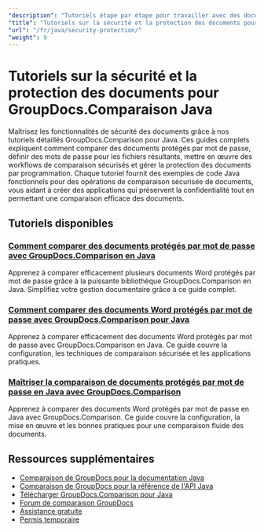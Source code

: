 ```yaml
---
"description": "Tutoriels étape par étape pour travailler avec des documents protégés et mettre en œuvre la sécurité dans les résultats de comparaison avec GroupDocs.Comparison pour Java."
"title": "Tutoriels sur la sécurité et la protection des documents pour GroupDocs.Comparaison Java"
"url": "/fr/java/security-protection/"
"weight": 9
---
```


# Tutoriels sur la sécurité et la protection des documents pour GroupDocs.Comparaison Java

Maîtrisez les fonctionnalités de sécurité des documents grâce à nos tutoriels détaillés GroupDocs.Comparison pour Java. Ces guides complets expliquent comment comparer des documents protégés par mot de passe, définir des mots de passe pour les fichiers résultants, mettre en œuvre des workflows de comparaison sécurisés et gérer la protection des documents par programmation. Chaque tutoriel fournit des exemples de code Java fonctionnels pour des opérations de comparaison sécurisée de documents, vous aidant à créer des applications qui préservent la confidentialité tout en permettant une comparaison efficace des documents.

## Tutoriels disponibles

### [Comment comparer des documents protégés par mot de passe avec GroupDocs.Comparison en Java](./compare-protected-docs-groupdocs-comparison-java/)
Apprenez à comparer efficacement plusieurs documents Word protégés par mot de passe grâce à la puissante bibliothèque GroupDocs.Comparison en Java. Simplifiez votre gestion documentaire grâce à ce guide complet.

### [Comment comparer des documents Word protégés par mot de passe avec GroupDocs.Comparison pour Java](./compare-password-protected-word-docs-groupdocs-java/)
Apprenez à comparer efficacement des documents Word protégés par mot de passe avec GroupDocs.Comparison en Java. Ce guide couvre la configuration, les techniques de comparaison sécurisée et les applications pratiques.

### [Maîtriser la comparaison de documents protégés par mot de passe en Java avec GroupDocs.Comparison](./java-groupdocs-compare-password-protected-docs/)
Apprenez à comparer des documents Word protégés par mot de passe en Java avec GroupDocs.Comparison. Ce guide couvre la configuration, la mise en œuvre et les bonnes pratiques pour une comparaison fluide des documents.

## Ressources supplémentaires

- [Comparaison de GroupDocs pour la documentation Java](https://docs.groupdocs.com/comparison/java/)
- [Comparaison de GroupDocs pour la référence de l'API Java](https://reference.groupdocs.com/comparison/java/)
- [Télécharger GroupDocs.Comparison pour Java](https://releases.groupdocs.com/comparison/java/)
- [Forum de comparaison GroupDocs](https://forum.groupdocs.com/c/comparison)
- [Assistance gratuite](https://forum.groupdocs.com/)
- [Permis temporaire](https://purchase.groupdocs.com/temporary-license/)